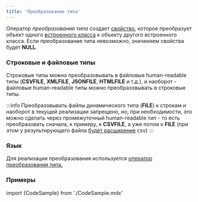 ```yaml
---
title: 'Преобразование типа'
---
```


Оператор *преобразования типа* создает [свойство](Properties.md), которое преобразует объект одного [встроенного класса](Built-in_classes.md) к объекту другого встроенного класса. Если преобразование типа невозможно, значением свойства будет **NULL**.

### Строковые и файловые типы

Строковые типы можно преобразовывать в файловые human-readable типы (**CSVFILE**, **XMLFILE**, **JSONFILE**, **HTMLFILE** и т.д.), и наоборот - файловые human-readable типы можно преобразовывать в строковые типы.


:::info
Преобразовывать файлы динамического типа (**FILE**) к строкам и наоборот в текущей реализации запрещено, но, при необходимости, это можно сделать через промежуточный human-readable тип - то есть преобразовать сначала, к примеру, к **CSVFILE**, а уже потом к **FILE** (при этом у результирующего файла [будет расширение](Built-in_classes.md#csv-broken) csv)
:::

### Язык

Для реализации преобразования используется [оператор преобразования типа.](Type_conversion_operator.md)

### Примеры

import {CodeSample} from './CodeSample.mdx'

<CodeSample url="https://ru-documentation.lsfusion.org/sample?file=OperatorPropertySample&block=explicitcast"/>
